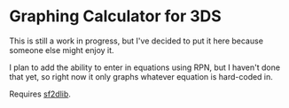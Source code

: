 # Graphing Calculator for 3DS

This is still a work in progress, but I've decided to put it here because someone else might enjoy it.

I plan to add the ability to enter in equations using RPN, but I haven't done that yet, so right now it only graphs whatever equation is hard-coded in.

Requires [sf2dlib](https://github.com/xerpi/sf2dlib).